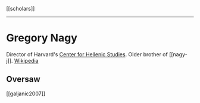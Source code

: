 [[scholars]]

---

# Gregory Nagy
Director of Harvard's [Center for Hellenic Studies](https://chs.harvard.edu/CHS/article/display/1234).
Older brother of [[nagy-j]]. 
[Wikipedia](https://en.wikipedia.org/wiki/Gregory-Nagy)

## Oversaw
[[galjanic2007]]